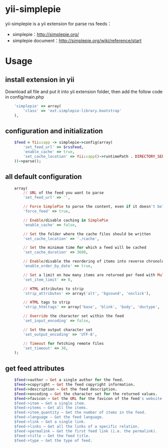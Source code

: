 yii-simplepie
==================

yii-simplepie is a yii extension for parse rss feeds：
- simplepie：http://simplepie.org/
- simplepie document：http://simplepie.org/wiki/reference/start


Usage
==================
## install extension in yii
Download all file and put it into yii extension folder, then add the follow code in config/main.php
```ruby
	'simplepie' => array(
		'class' => 'ext.simplepie-library.bootstrap'
	),
```

## configuration and initialization
```ruby
	$feed = Yii::app -> simplepie->config(array(
		'set_feed_url' => $rssFeed,
		'enable_cache' => true,
		'set_cache_location' => Yii::app()->runtimePath . DIRECTORY_SEPARATOR . 'cache'
	))->parse();
```

## all default configuration 
```ruby
	array(
		// URL of the feed you want to parse
		'set_feed_url' => '',

		// Force SimplePie to parse the content, even if it doesn't believe it's a feed
		'force_feed' => true,

		// Enable/disable caching in SimplePie
		'enable_cache' => false,

		// Set the folder where the cache files should be written
		'set_cache_location' => './cache',

		// Set the minimum time for which a feed will be cached
		'set_cache_duration' => 3600,

		// Enable/disable the reordering of items into reverse chronological order
		'enable_order_by_date' => true,

		// Set a limit on how many items are returned per feed with Multifeeds
		'set_item_limit' => 0,

		// HTML attributes to strip
		'strip_attributes' => array('alt', 'bgsound', 'onclick'),

		// HTML tags to strip
		'strip_htmltags' => array('base', 'blink', 'body', 'doctype', 'embed', 'font', 'form', 'frame', 'frameset', 'html', 'iframe', 'input', 'marquee', 'meta', 'noscript', 'object', 'param', 'script', 'style'),

		// Override the character set within the feed
		'set_input_encoding' => false,

		// Set the output character set
		'set_output_encoding' => 'UTF-8',

		// Timeout for fetching remote files
		'set_timeout' => 30,
	);
```

## get feed attributes
```ruby
	$feed->author — Get a single author for the feed. 
	$feed->copyright — Get the feed copyright information.
	$feed->description — Get the feed description.
	$feed->encoding — Get the character set for the returned values.
	$feed->favicon — Get the URL for the favicon of the feed's website.
	$feed->item — Get a single item. 
	$feed->items — Get all the items.
	$feed->item_quantity — Get the number of items in the feed.
	$feed->language — Get the feed language.
	$feed->link — Get a single link.
	$feed->links — Get all the links of a specific relation.
	$feed->permalink — Get the first feed link (i.e. the permalink).
	$feed->title — Get the feed title.
	$feed->type — Get the type of feed.
```